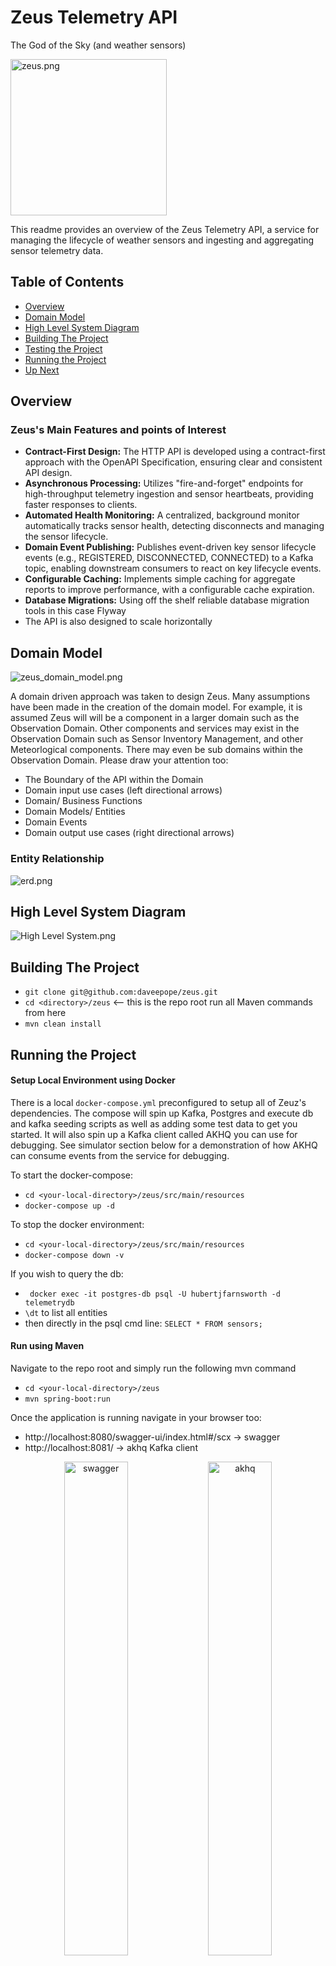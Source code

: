 # Zeus Telemetry API

The God of the Sky (and weather sensors)

<img src="docs/zeus.png" alt="zeus.png" width="250" height="250">

This readme provides an overview of the Zeus Telemetry API, a service for managing the lifecycle of weather sensors and ingesting and aggregating sensor telemetry data.

## Table of Contents

* [Overview](#overview)
* [Domain Model](#domain-model)
* [High Level System Diagram](#high-level-system-diagram)
* [Building The Project](#building-the-project)
* [Testing the Project](#testing-the-project)
* [Running the Project](#running-the-project)
* [Up Next](#up-next)

## Overview

### Zeus's Main Features and points of Interest

* **Contract-First Design:** The HTTP API is developed using a contract-first approach with the OpenAPI Specification, ensuring clear and consistent API design.
* **Asynchronous Processing:** Utilizes "fire-and-forget" endpoints for high-throughput telemetry ingestion and sensor heartbeats, providing faster responses to clients.
* **Automated Health Monitoring:** A centralized, background monitor automatically tracks sensor health, detecting disconnects and managing the sensor lifecycle.
* **Domain Event Publishing:** Publishes event-driven key sensor lifecycle events (e.g., REGISTERED, DISCONNECTED, CONNECTED) to a Kafka topic, enabling downstream consumers to react on key lifecycle events.
* **Configurable Caching:** Implements simple caching for aggregate reports to improve performance, with a configurable cache expiration.
* **Database Migrations:** Using off the shelf reliable database migration tools in this case Flyway
* The API is also designed to scale horizontally

## Domain Model

![zeus_domain_model.png](docs/zeus_domain_model.png)

A domain driven approach was taken to design Zeus. Many assumptions have been made in the creation of the domain model. For example, it is assumed Zeus 
will will be a component in a larger domain such as the Observation Domain. Other components and services may exist in the Observation Domain such as Sensor Inventory Management,
and other Meteorlogical components. There may even be sub domains within the Observation Domain. Please draw your attention too:

- The Boundary of the API within the Domain
- Domain input use cases (left directional arrows)
- Domain/ Business Functions
- Domain Models/ Entities
- Domain Events
- Domain output use cases (right directional arrows)

### Entity Relationship
![erd.png](docs/erd.png)


## High Level System Diagram
![High Level System.png](docs/High%20Level%20System.png)

## Building The Project

- `git clone git@github.com:daveepope/zeus.git`
- `cd <directory>/zeus` <-- this is the repo root run all Maven  commands from here
- `mvn clean install `

## Running the Project

#### Setup Local Environment using Docker

There is a local `docker-compose.yml` preconfigured to setup all of Zeuz's dependencies. 
The compose will spin up Kafka, Postgres and execute db and kafka seeding scripts as well as adding some test data to get you started.
It will also spin up a Kafka client called AKHQ you can use for debugging. See simulator section below for a demonstration of how AKHQ can consume events from the service for debugging.

To start the docker-compose:

- `cd <your-local-directory>/zeus/src/main/resources`
- `docker-compose up -d`

To stop the docker environment:
- `cd <your-local-directory>/zeus/src/main/resources`
- `docker-compose down -v`

If you wish to query the db:
- ` docker exec -it postgres-db psql -U hubertjfarnsworth -d telemetrydb`
- `\dt` to list all entities
- then directly in the psql cmd line: `SELECT * FROM sensors;` 

#### Run using Maven
Navigate to the repo root and simply run the following mvn command
- `cd <your-local-directory>/zeus`
- `mvn spring-boot:run`

Once the application is running navigate in your browser too:

- http://localhost:8080/swagger-ui/index.html#/scx -> swagger
- http://localhost:8081/ -> akhq Kafka client 
<div align="center">
  <img src="docs/swagger.png" alt="swagger" width="45%" style="display:inline-block;">
  <img src="docs/akhq.png" alt="akhq" width="45%" style="display:inline-block;">
</div>
 
#### Run using Inteliji
Open Intellij then select the `pom.xml` in `<your-local-directory>/zeus` (repo root)

## Testing the Project
Navigate to the repo root and simply run the following mvn command
- `cd <your-local-directory>/zeus`
- `mvn clean test`

## Using the Endpoints

There are example Sensors in seed script when using the local docker environment. ut you can also register 
your own sensors and get sensor related info.

For more details on requests and responses please see the Swagger documentation.

### 1. POST Register a Sensor

#### Request
`'http://localhost:8080/sensors'`

```
{
  "sensorId": "PLANEX-HQ-TEMP-HUMIDITY",
  "sensorType": "TEMPERATURE_AND_HUMIDITY_SENSOR",
  "location": "Planet Express Building, New New York",
  "latitude": 40.7128,
  "longitude": -74.006,
  "description": "Monitors the main package hangar."
}
```

#### Response 
(note that each sensor has supported metrics (Temperature, Wind Direction) that the sensor can report telemetry measurements on)

```
200 OK
{
  "sensorId": "PLANEX-HQ-TEMP-HUMIDITY",
  "sensorType": "TEMPERATURE_AND_HUMIDITY_SENSOR",
  "location": "Planet Express Building, New New York",
  "latitude": 40.7128,
  "longitude": -74.006,
  "state": "DISCONNECTED",
  "registrationDate": "2025-09-08T20:54:12.949502+01:00",
  "description": "Monitors the main package hangar.",
  "supportedMetrics": [
    "TEMPERATURE",
    "HUMIDITY"
  ]
}
```

### 2. POST Measurement

#### Request
`'http://localhost:8080/measurements'`

```
{
  "sensorId": "PLANEX-HQ-TEMP-HUMIDITY",
  "eventTimestamp": "2025-09-07T17:21:00Z",
  "measurements": [
    {
      "metricType": "TEMPERATURE",
      "measurementValue": 25.5
    }
  ]
}
```

#### Response

```
202 ACCEPTED
```

### 1. GET Report

#### Request
`'http://localhost:8080/sensors'`

Example from swagger:

![get meas.png](docs/get%20meas.png)

#### Response
(note that each sensor has supported metrics (Temperature, Wind Direction) that the sensor can report telemetry measurements on)

```
200 OK
{
  "results": [
    {
      "sensorId": "PLANEX-HQ-TEMP-HUMIDITY",
      "aggregatedMetrics": [
        {
          "metricType": "TEMPERATURE",
          "statistic": "average",
          "value": 25.5
        }
      ]
    }
  ],
  "queryTimestamp": "2025-09-08T20:02:23.903805749Z"
}
```

## Running the Simulators

Zeus some with 2 simulators. A heartbeat simulator and a telemetry simulator. 
- heartbeat simulator: POSTs heartbeat events via HTTP to the API at intervals. One of the sensors is configured to send heartbeats over a flaky network.
- telemetry simulator: POSTs sensor measurements events via HTTP to the API at intervals.

To start the simulators:

- Start the Telemetry API
- `cd <your-local-directory>/zeus/src/main/resources`
- then exec each script: `./heartbeat_simulator.sh` `./telemetry_simulator.sh`

To stop the simulators, simply just ctrl + c in the terminal.

Below is a screenshot showing the simulators (bottom left) running creating sensor heartbeats and sensor measurements at intervals. 
One the sensors is configured to be flaky, i.e. its CONNECTING and DISCONNECTING regularly, and you can see this being handled by the 
Telemetry API

![sim.png](docs/sim.png)

## Future Enhancements

- Integration/ Component Tests - didn't get a chance to add these but would not be much effort and we can discuss this
- Event driven telemetry ingestion via Kafka or a more suitable messaging protocol such as MQTT, used primarily with small devices on flaky networks, such as weather sensors